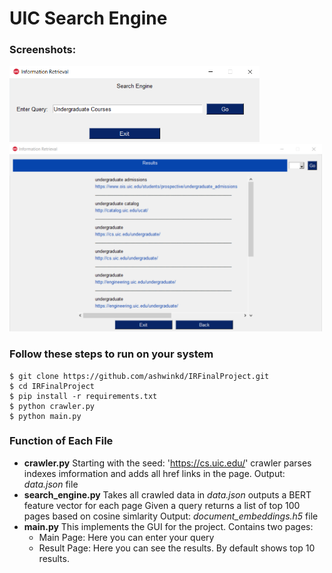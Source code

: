 # UIC Search Engine

### Screenshots:

<img src="https://github.com/ashwinkd/IRFinalProject/blob/master/Screenshots/main_page.png" alt="Main Page" width="400"/>  <img src="https://github.com/ashwinkd/IRFinalProject/blob/master/Screenshots/result_page.png" alt="Result Page" width="500"/>


### Follow these steps to run on your system
```
$ git clone https://github.com/ashwinkd/IRFinalProject.git
$ cd IRFinalProject
$ pip install -r requirements.txt
$ python crawler.py
$ python main.py
```


### Function of Each File

* **crawler.py** 
    Starting with the seed: 'https://cs.uic.edu/' crawler parses indexes imformation and adds all href links in the page.
    Output: *data.json* file
* **search_engine.py**
    Takes all crawled data in *data.json* outputs a BERT feature vector for each page
    Given a query returns a list of top 100 pages based on cosine simlarity
    Output: *document_embeddings.h5* file
* **main.py**
    This implements the GUI for the project. Contains two pages:
    * Main Page: Here you can enter your query
    * Result Page: Here you can see the results. By default shows top 10 results.
    
